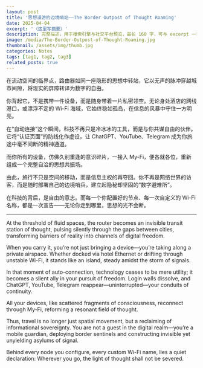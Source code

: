 ```yaml
---
layout: post
title: '思想漫游的边境哨站——The Border Outpost of Thought Roaming'
date: 2025-04-04
excerpt: '（这里写摘要）'
description: 完整描述，用于搜索引擎与社交平台预览，最长 160 字，可与 excerpt 一致
image: /media/The-Border-Outpost-of-Thought-Roaming.jpg
thumbnail: /assets/img/thumb.jpg
categories: Notes
tags: [tag1, tag2, tag3]
related_posts: true
---
```


在流动空间的临界点，路由器如同一座隐形的思想中转站，它以无声的脉冲穿越城市间隙，将现实的屏障转译为数字的自由。

你背起它，不是携带一件设备，而是随身带着一片私密领空。无论身处酒店的网线港口，或漂浮不定的 Wi-Fi 海域，它始终稳如孤岛，在信息的风暴中守住一方明亮。

在“自动连接”这个瞬间，科技不再只是冷冰冰的工具，而是与你共谋自由的伙伴。它将“认证页面”的防线化作虚设，让 ChatGPT、YouTube、Telegram 成为你旅途中毫不间断的精神通道。

而你所有的设备，仿佛久别重逢的意识碎片，一接入 My-Fi，便各就各位，重新组成一个完整自洽的思想共振场。

由此，旅行不只是空间的移动，而是信息主权的再夺回。你不再是网络世界的访客，而是随时部署自己的边境哨兵，建立起隐秘却坚固的“数字避难所”。

在科技的背后，是自由的意志。而每一个你配置好的节点、每一次自定义的 Wi-Fi 名称，都是一次宣告——无论你走到哪里，思想的光不会断。

---

At the threshold of fluid spaces, the router becomes an invisible transit station of thought, pulsing silently through the gaps between cities, transforming barriers of reality into channels of digital freedom.

When you carry it, you’re not just bringing a device—you’re taking along a private airspace. Whether docked via hotel Ethernet or drifting through unstable Wi-Fi, it stands like an island, steady amidst the storm of signals.

In that moment of auto-connection, technology ceases to be mere utility; it becomes a silent ally in your pursuit of freedom. Login walls dissolve, and ChatGPT, YouTube, Telegram reappear—uninterrupted—your conduits of continuity.

All your devices, like scattered fragments of consciousness, reconnect through My-Fi, reforming a resonant field of thought.

Thus, travel is no longer just spatial movement, but a reclaiming of informational sovereignty. You are not a guest in the digital realm—you’re a mobile guardian, deploying border sentinels and constructing invisible yet unyielding asylums of signal.

Behind every node you configure, every custom Wi-Fi name, lies a quiet declaration: Wherever you go, the light of thought shall not be severed.